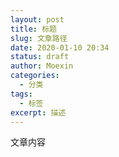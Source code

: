 ```yaml
---
layout: post
title: 标题
slug: 文章路径
date: 2020-01-10 20:34
status: draft
author: Moexin
categories: 
  - 分类
tags:
  - 标签
excerpt: 描述
---
```


文章内容